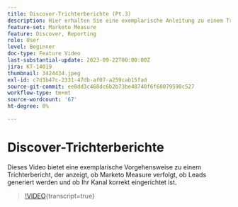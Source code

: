 ```yaml
---
title: Discover-Trichterberichte (Pt.3)
description: Hier erhalten Sie eine exemplarische Anleitung zu einem Trichterbericht, der anzeigt, ob Marketo Measure verfolgt, ob Sie Leads generieren und ob Ihr Kanal korrekt eingerichtet ist.
feature-set: Marketo Measure
feature: Discover, Reporting
role: User
level: Beginner
doc-type: Feature Video
last-substantial-update: 2023-09-22T00:00:00Z
jira: KT-14019
thumbnail: 3424434.jpeg
exl-id: c7d1b47c-2331-47db-af07-a259cab15fad
source-git-commit: ee8dd3c468dc6b2b73be48740f6f60079590c527
workflow-type: tm+mt
source-wordcount: '67'
ht-degree: 0%

---
```


# Discover-Trichterberichte

Dieses Video bietet eine exemplarische Vorgehensweise zu einem Trichterbericht, der anzeigt, ob Marketo Measure verfolgt, ob Leads generiert werden und ob Ihr Kanal korrekt eingerichtet ist.

>[!VIDEO](https://video.tv.adobe.com/v/3424434/?learn=on){transcript=true}
